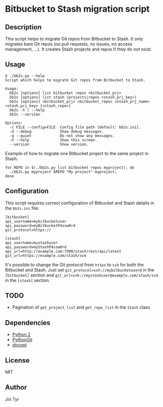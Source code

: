 Bitbucket to Stash migration script
===================================

Description
-----------

This script helps to migrate Git repos from Bitbucket to Stash. It only migrates
bare Git repos (no pull requests, no issues, no access management, ...). It
creates Stash projects and repos if they do not exist.


Usage
-----

```
$ ./bb2s.py --help
Script which helps to migrate Git repos from Bitbucket to Stash.

Usage:
  bb2s [options] list bitbucket repos <bitbucket_prj>
  bb2s [options] list stash (projects|repos <stash_prj_key>)
  bb2s [options] <bitbucket_prj> <bitbucket_repo> <stash_prj_name> <stash_prj_key> [<stash_repo>]
  bb2s -h | --help
  bb2s --version

Options:
  -c FILE --config=FILE  Config file path [default: bb2s.ini].
  -d --debug             Show debug messages.
  -q --quiet             Do not show any messages.
  -h --help              Show this screen.
  --version              Show version.
```

Example of how to migrate one Bitbucket project to the same project in Stash:

```
for REPO in $(./bb2s.py list bitbucket repos myproject); do
  ./bb2s.py myproject $REPO "My project" myproject;
done
```


Configuration
-------------

This script requires correct configuration of Bitbucket and Stash details in the
`bb2s.ini` file:

```
[bitbucket]
api_username=mybitbucketuser
api_password=myBitbucketP4ssw0rd
git_protocol=https://

[stash]
api_username=mystashuser
api_password=myStashP4ssw0rd
api_url=http://example.com:7990/stash/rest/api/latest
git_url=https://example.com/stash/scm
```

It's possible to change the Git protocol from `https` to `ssh` for both the
Bitbucket and Stash. Just set `git_protocol=ssh://mybitbucketuser@` in the
`[bitbucket]` section and `git_url=ssh://mystashuser@example.com/stash/scm` in
the `[stash]` section.


TODO
----

- Pagination of `get_project_list` and `get_repo_list` in the `Stash` class


Dependencies
------------

- [Python 2](https://www.python.org)
- [PythonGit](http://gitpython.readthedocs.org/en/stable)
- [docopt](http://docopt.org)


License
-------

MIT


Author
------

Jiri Tyr
